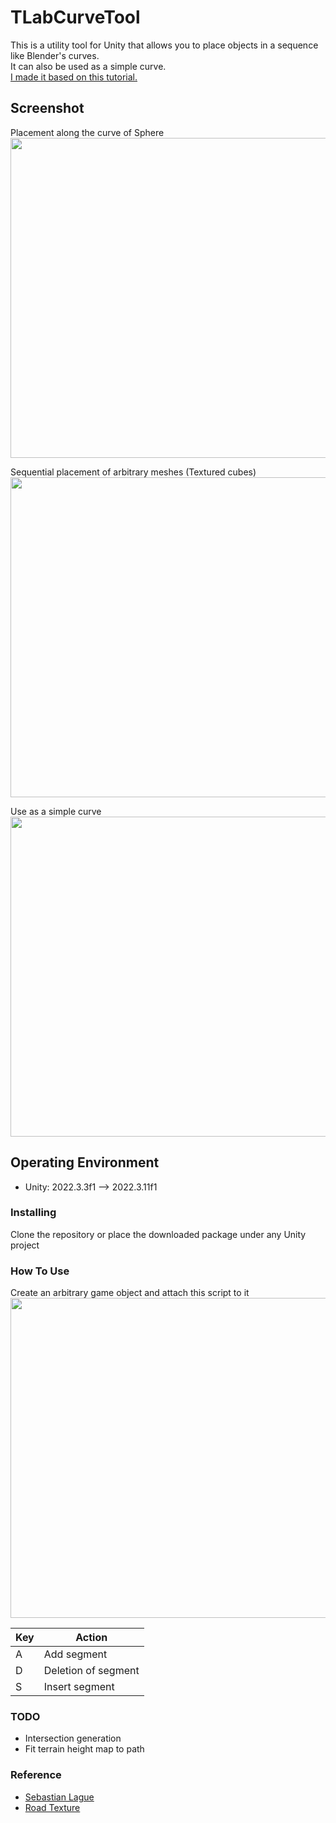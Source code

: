 # TLabCurveTool
This is a utility tool for Unity that allows you to place objects in a sequence like Blender's curves.  
It can also be used as a simple curve.  
[I made it based on this tutorial.](https://www.youtube.com/playlist?list=PLFt_AvWsXl0d8aDaovNztYf6iTChHzrHP)

## Screenshot  
Placement along the curve of Sphere  
<img src="https://github.com/TLabAltoh/TLabCurveTool/assets/121733943/1df20cb9-6c31-4d9a-9449-53f109080c3f" width="512">

Sequential placement of arbitrary meshes (Textured cubes)  
<img src="https://github.com/TLabAltoh/TLabCurveTool/assets/121733943/3ef3c274-2104-4c07-90ff-135247e16785" width="512">

Use as a simple curve  
<img src="https://github.com/TLabAltoh/TLabCurveTool/assets/121733943/d4eea46f-beff-4202-b190-26c633f4275e" width="512">

## Operating Environment
- Unity: 2022.3.3f1 --> 2022.3.11f1  

### Installing
Clone the repository or place the downloaded package under any Unity project

### How To Use
Create an arbitrary game object and attach this script to it  
<img src="https://github.com/TLabAltoh/TLabCurveTool/assets/121733943/d2224d34-be56-498b-bf64-dde7eb01b1d7" width="512">

| Key | Action |
| --- | --- |
| A | Add segment |
| D | Deletion of segment |
| S | Insert segment |

### TODO
- Intersection generation
- Fit terrain height map to path

### Reference
- [Sebastian Lague](https://www.youtube.com/playlist?list=PLFt_AvWsXl0d8aDaovNztYf6iTChHzrHP)
- [Road Texture](https://www.freepik.com/free-photo/lines-traffic-paved-roads-background_3738059.htm)
